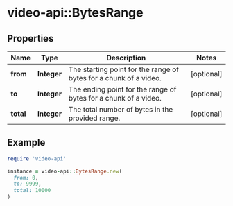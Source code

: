 # video-api::BytesRange

## Properties

| Name | Type | Description | Notes |
| ---- | ---- | ----------- | ----- |
| **from** | **Integer** | The starting point for the range of bytes for a chunk of a video. | [optional] |
| **to** | **Integer** | The ending point for the range of bytes for a chunk of a video. | [optional] |
| **total** | **Integer** | The total number of bytes in the provided range. | [optional] |

## Example

```ruby
require 'video-api'

instance = video-api::BytesRange.new(
  from: 0,
  to: 9999,
  total: 10000
)
```

